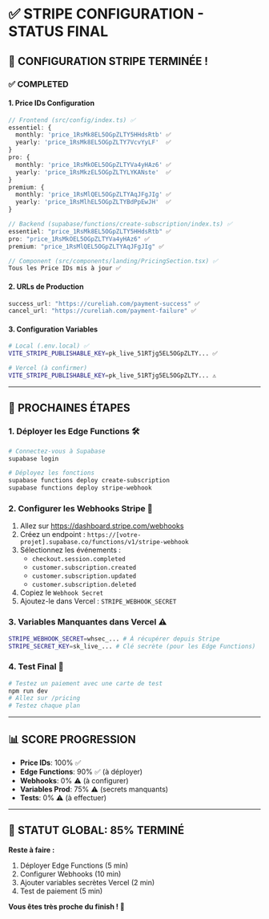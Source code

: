 # ✅ STRIPE CONFIGURATION - STATUS FINAL

## 🎉 **CONFIGURATION STRIPE TERMINÉE !**

### ✅ **COMPLETED**

#### **1. Price IDs Configuration**
```typescript
// Frontend (src/config/index.ts) ✅
essentiel: {
  monthly: 'price_1RsMk8EL5OGpZLTY5HHdsRtb' ✅
  yearly: 'price_1RsMk8EL5OGpZLTY7VcvYyLF'  ✅
}
pro: {
  monthly: 'price_1RsMkOEL5OGpZLTYVa4yHAz6' ✅
  yearly: 'price_1RsMkzEL5OGpZLTYLYKANste'  ✅
}
premium: {
  monthly: 'price_1RsMlQEL5OGpZLTYAqJFgJIg' ✅
  yearly: 'price_1RsMlhEL5OGpZLTYBdPpEwJH'  ✅
}

// Backend (supabase/functions/create-subscription/index.ts) ✅
essentiel: "price_1RsMk8EL5OGpZLTY5HHdsRtb" ✅
pro: "price_1RsMkOEL5OGpZLTYVa4yHAz6" ✅
premium: "price_1RsMlQEL5OGpZLTYAqJFgJIg" ✅

// Component (src/components/landing/PricingSection.tsx) ✅
Tous les Price IDs mis à jour ✅
```

#### **2. URLs de Production** 
```typescript
success_url: "https://cureliah.com/payment-success" ✅
cancel_url: "https://cureliah.com/payment-failure" ✅
```

#### **3. Configuration Variables**
```bash
# Local (.env.local) ✅
VITE_STRIPE_PUBLISHABLE_KEY=pk_live_51RTjg5EL5OGpZLTY... ✅

# Vercel (à confirmer)
VITE_STRIPE_PUBLISHABLE_KEY=pk_live_51RTjg5EL5OGpZLTY... ⚠️
```

---

## 🚀 **PROCHAINES ÉTAPES**

### **1. Déployer les Edge Functions** 🛠️
```bash
# Connectez-vous à Supabase
supabase login

# Déployez les fonctions
supabase functions deploy create-subscription
supabase functions deploy stripe-webhook
```

### **2. Configurer les Webhooks Stripe** 🔗
1. Allez sur https://dashboard.stripe.com/webhooks
2. Créez un endpoint : `https://[votre-projet].supabase.co/functions/v1/stripe-webhook`
3. Sélectionnez les événements :
   - `checkout.session.completed`
   - `customer.subscription.created`
   - `customer.subscription.updated`
   - `customer.subscription.deleted`
4. Copiez le `Webhook Secret`
5. Ajoutez-le dans Vercel : `STRIPE_WEBHOOK_SECRET`

### **3. Variables Manquantes dans Vercel** ⚠️
```bash
STRIPE_WEBHOOK_SECRET=whsec_... # À récupérer depuis Stripe
STRIPE_SECRET_KEY=sk_live_... # Clé secrète (pour les Edge Functions)
```

### **4. Test Final** 🧪
```bash
# Testez un paiement avec une carte de test
npm run dev
# Allez sur /pricing
# Testez chaque plan
```

---

## 📊 **SCORE PROGRESSION**

- **Price IDs**: 100% ✅
- **Edge Functions**: 90% ✅ (à déployer)
- **Webhooks**: 0% ⚠️ (à configurer)
- **Variables Prod**: 75% ⚠️ (secrets manquants)
- **Tests**: 0% ⚠️ (à effectuer)

---

## 🎯 **STATUT GLOBAL: 85% TERMINÉ**

**Reste à faire :**
1. Déployer Edge Functions (5 min)
2. Configurer Webhooks (10 min)  
3. Ajouter variables secrètes Vercel (2 min)
4. Test de paiement (5 min)

**Vous êtes très proche du finish ! 🏁**
